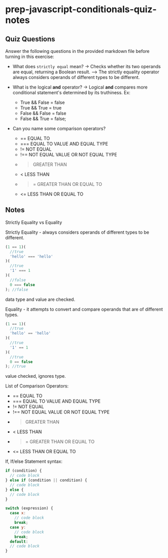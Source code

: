 # prep-javascript-conditionals-quiz-notes

## Quiz Questions

Answer the following questions in the provided markdown file before turning in this exercise:

- What does `strictly equal` mean?
  -> Checks whether its two operands are equal, returning a Boolean result.
  --> The strictly equality operator always considers operands of different types
  to be different.

- What is the logical **and** operator?
  -> Logical **and** compares more conditional statement's determined by its truthiness.
  Ex:

  - True && False = false
  - True && True = true
  - False && False = false
  - False && True = false;

- Can you name some comparison operators?
  - == EQUAL TO
  - === EQUAL TO VALUE AND EQUAL TYPE
  - != NOT EQUAL
  - !== NOT EQUAL VALUE OR NOT EQUAL TYPE
  - > GREATER THAN
  - < LESS THAN
  - > = GREATER THAN OR EQUAL TO
  - <= LESS THAN OR EQUAL TO

## Notes

Strictly Equality vs Equality

Strictly Equality - always considers operands of different types to be different.

```javascript
(1 == 1)(
  //true
  'hello' === 'hello'
)(
  //true
  '1' === 1
)(
  //false
  0 === false
); //false
```

data type and value are checked.

Equality - it attempts to convert and compare operands that are of different types.

```javascript
(1 == 1)(
  //true
  'hello' == 'hello'
)(
  //true
  '1' == 1
)(
  //true
  0 == false
); //true
```

value checked, ignores type.

List of Comparison Operators:

- == EQUAL TO
- === EQUAL TO VALUE AND EQUAL TYPE
- != NOT EQUAL
- !== NOT EQUAL VALUE OR NOT EQUAL TYPE
- > GREATER THAN
- < LESS THAN
- > = GREATER THAN OR EQUAL TO
- <= LESS THAN OR EQUAL TO

If, If/else Statement syntax:

```javascript
if (condition) {
  // code block
} else if (condition || condition) {
  // code block
} else {
  // code block
}

switch (expression) {
  case x:
    // code block
    break;
  case y:
    // code block
    break;
  default:
  // code block
}
```
